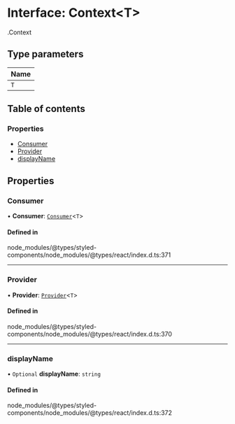 # Interface: Context<T\>

[<internal>](../wiki/%3Cinternal%3E).Context

## Type parameters

| Name |
| :------ |
| `T` |

## Table of contents

### Properties

- [Consumer](../wiki/%3Cinternal%3E.Context#consumer-1)
- [Provider](../wiki/%3Cinternal%3E.Context#provider-1)
- [displayName](../wiki/%3Cinternal%3E.Context#displayname-1)

## Properties

### Consumer

• **Consumer**: [`Consumer`](../wiki/%3Cinternal%3E#consumer-1)<`T`\>

#### Defined in

node_modules/@types/styled-components/node_modules/@types/react/index.d.ts:371

___

### Provider

• **Provider**: [`Provider`](../wiki/%3Cinternal%3E#provider-2)<`T`\>

#### Defined in

node_modules/@types/styled-components/node_modules/@types/react/index.d.ts:370

___

### displayName

• `Optional` **displayName**: `string`

#### Defined in

node_modules/@types/styled-components/node_modules/@types/react/index.d.ts:372
